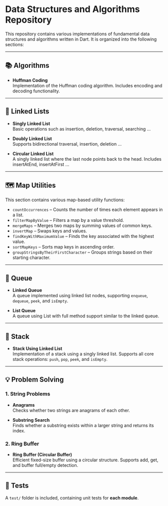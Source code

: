 # Data Structures and Algorithms Repository

This repository contains various implementations of fundamental data structures and algorithms written in Dart. It is organized into the following sections:

---

## 📚 Algorithms

- **Huffman Coding**  
  Implementation of the Huffman coding algorithm. Includes encoding and decoding functionality.

---

## 🔗 Linked Lists

- **Singly Linked List**  
  Basic operations such as insertion, deletion, traversal, searching ...

- **Doubly Linked List**  
  Supports bidirectional traversal, insertion, deletion ...

- **Circular Linked List**  
  A singly linked list where the last node points back to the head. Includes insertAtEnd, insertAtFirst ...

---

## 🗺️ Map Utilities

This section contains various map-based utility functions:

- `countOccurrences` – Counts the number of times each element appears in a list.
- `filterMapByValue` – Filters a map by a value threshold.
- `mergeMaps` – Merges two maps by summing values of common keys.
- `invertMap` – Swaps keys and values.
- `findKeyWithMaximumValue` – Finds the key associated with the highest value.
- `sortMapKeys` – Sorts map keys in ascending order.
- `groupStringsByTheirFirstCharacter` – Groups strings based on their starting character.

---

## 🧮 Queue

- **Linked Queue**  
  A queue implemented using linked list nodes, supporting `enqueue`, `dequeue`, `peek`, and `isEmpty`.

- **List Queue**  
  A queue using List with full method support similar to the linked queue.

---

## 🧱 Stack

- **Stack Using Linked List**  
  Implementation of a stack using a singly linked list. Supports all core stack operations: `push`, `pop`, `peek`, and `isEmpty`.

---

## 💡 Problem Solving

### 1. String Problems

- **Anagrams**  
  Checks whether two strings are anagrams of each other.

- **Substring Search**  
  Finds whether a substring exists within a larger string and returns its index.

### 2. Ring Buffer

- **Ring Buffer (Circular Buffer)**  
  Efficient fixed-size buffer using a circular structure. Supports add, get, and buffer full/empty detection.
---
## 🧪 Tests

A `test/` folder is included, containing unit tests for **each module**.


